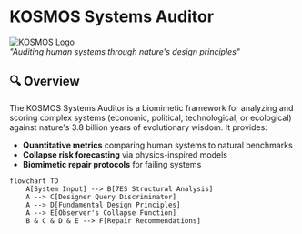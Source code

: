 # KOSMOS Systems Auditor

![KOSMOS Logo](https://via.placeholder.com/150x50.png?text=KOSMOS)  
*"Auditing human systems through nature's design principles"*

## 🔍 Overview

The KOSMOS Systems Auditor is a biomimetic framework for analyzing and scoring complex systems (economic, political, technological, or ecological) against nature's 3.8 billion years of evolutionary wisdom. It provides:

- **Quantitative metrics** comparing human systems to natural benchmarks
- **Collapse risk forecasting** via physics-inspired models
- **Biomimetic repair protocols** for failing systems

```mermaid
flowchart TD
    A[System Input] --> B[7ES Structural Analysis]
    A --> C[Designer Query Discriminator]
    A --> D[Fundamental Design Principles]
    A --> E[Observer's Collapse Function]
    B & C & D & E --> F[Repair Recommendations]
